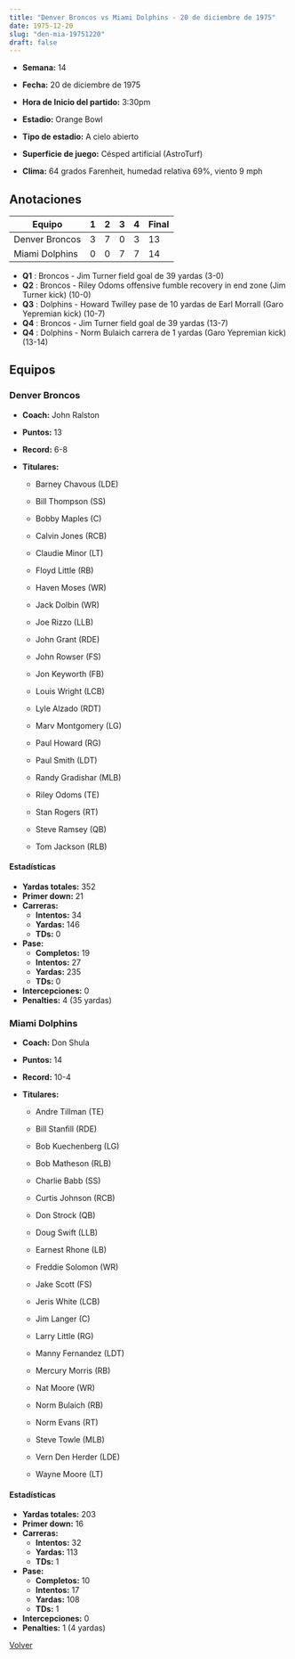 ```yaml
---
title: "Denver Broncos vs Miami Dolphins - 20 de diciembre de 1975"
date: 1975-12-20
slug: "den-mia-19751220"
draft: false
---
```


* **Semana:** 14
* **Fecha:** 20 de diciembre de 1975

* **Hora de Inicio del partido:** 3:30pm
* **Estadio:** Orange Bowl
* **Tipo de estadio:** A cielo abierto
* **Superficie de juego:** Césped artificial (AstroTurf)
* **Clima:** 64 grados Farenheit, humedad relativa 69%, viento 9 mph





## Anotaciones
| Equipo | 1 | 2 | 3 | 4 | Final |
|--------|---|---|---|---|-------|
| Denver Broncos  | 3 | 7 | 0 | 3  | 13 |
| Miami Dolphins  | 0 | 0 | 7 | 7  | 14 |
* **Q1** : Broncos - Jim Turner field goal de 39 yardas (3-0)
* **Q2** : Broncos - Riley Odoms offensive fumble recovery in end zone (Jim Turner kick) (10-0)
* **Q3** : Dolphins - Howard Twilley pase de 10 yardas de Earl Morrall (Garo Yepremian kick) (10-7)
* **Q4** : Broncos - Jim Turner field goal de 39 yardas (13-7)
* **Q4** : Dolphins - Norm Bulaich carrera de 1 yardas (Garo Yepremian kick) (13-14)


## Equipos


### Denver Broncos
* **Coach:** John Ralston
* **Puntos:** 13
* **Record:** 6-8
* **Titulares:** 

  * Barney Chavous (LDE) 

  * Bill Thompson (SS) 

  * Bobby Maples (C) 

  * Calvin Jones (RCB) 

  * Claudie Minor (LT) 

  * Floyd Little (RB) 

  * Haven Moses (WR) 

  * Jack Dolbin (WR) 

  * Joe Rizzo (LLB) 

  * John Grant (RDE) 

  * John Rowser (FS) 

  * Jon Keyworth (FB) 

  * Louis Wright (LCB) 

  * Lyle Alzado (RDT) 

  * Marv Montgomery (LG) 

  * Paul Howard (RG) 

  * Paul Smith (LDT) 

  * Randy Gradishar (MLB) 

  * Riley Odoms (TE) 

  * Stan Rogers (RT) 

  * Steve Ramsey (QB) 

  * Tom Jackson (RLB) 

#### Estadísticas
* **Yardas totales:** 352
* **Primer down:** 21
* **Carreras:**
  * **Intentos:** 34
  * **Yardas:** 146
  * **TDs:** 0
* **Pase:**
  * **Completos:** 19
  * **Intentos:** 27
  * **Yardas:** 235
  * **TDs:** 0
* **Intercepciones:** 0
* **Penalties:** 4 (35 yardas)

### Miami Dolphins
* **Coach:** Don Shula
* **Puntos:** 14
* **Record:** 10-4
* **Titulares:** 

  * Andre Tillman (TE) 

  * Bill Stanfill (RDE) 

  * Bob Kuechenberg (LG) 

  * Bob Matheson (RLB) 

  * Charlie Babb (SS) 

  * Curtis Johnson (RCB) 

  * Don Strock (QB) 

  * Doug Swift (LLB) 

  * Earnest Rhone (LB) 

  * Freddie Solomon (WR) 

  * Jake Scott (FS) 

  * Jeris White (LCB) 

  * Jim Langer (C) 

  * Larry Little (RG) 

  * Manny Fernandez (LDT) 

  * Mercury Morris (RB) 

  * Nat Moore (WR) 

  * Norm Bulaich (RB) 

  * Norm Evans (RT) 

  * Steve Towle (MLB) 

  * Vern Den Herder (LDE) 

  * Wayne Moore (LT) 

#### Estadísticas
* **Yardas totales:** 203
* **Primer down:** 16
* **Carreras:**
  * **Intentos:** 32
  * **Yardas:** 113
  * **TDs:** 1
* **Pase:**
  * **Completos:** 10
  * **Intentos:** 17
  * **Yardas:** 108
  * **TDs:** 1
* **Intercepciones:** 0
* **Penalties:** 1 (4 yardas)


[Volver](/historia/1975)
